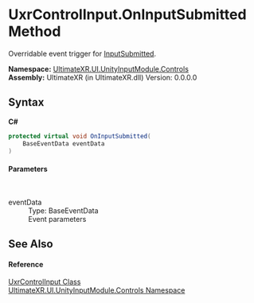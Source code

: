 # UxrControlInput.OnInputSubmitted Method 
 

Overridable event trigger for <a href="E_UltimateXR_UI_UnityInputModule_Controls_UxrControlInput_InputSubmitted">InputSubmitted</a>.

**Namespace:**&nbsp;<a href="N_UltimateXR_UI_UnityInputModule_Controls">UltimateXR.UI.UnityInputModule.Controls</a><br />**Assembly:**&nbsp;UltimateXR (in UltimateXR.dll) Version: 0.0.0.0

## Syntax

**C#**<br />
``` C#
protected virtual void OnInputSubmitted(
	BaseEventData eventData
)
```


#### Parameters
&nbsp;<dl><dt>eventData</dt><dd>Type: BaseEventData<br />Event parameters</dd></dl>

## See Also


#### Reference
<a href="T_UltimateXR_UI_UnityInputModule_Controls_UxrControlInput">UxrControlInput Class</a><br /><a href="N_UltimateXR_UI_UnityInputModule_Controls">UltimateXR.UI.UnityInputModule.Controls Namespace</a><br />